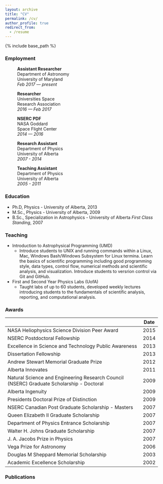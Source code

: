 ```yaml
---
layout: archive
title: "CV"
permalink: /cv/
author_profile: true
redirect_from:
  - /resume
---
```


{% include base_path %}

### Employment

<p style="margin-left: 40px"><b>Assistant Researcher</b>
<br>Department of Astronomy
<br>University of Maryland
<br><i>Feb 2017 — present</i></p>

<p style="margin-left: 40px"><b>Researcher</b>
<br>Universities Space 
<br>Research Association
<br><i>2016 — Feb 2017</i></p>

<p style="margin-left: 40px"><b>NSERC PDF</b>
<br>NASA Goddard
<br>Space Flight Center
<br><i>2014 — 2016</i></p>

<p style="margin-left: 40px"><b>Research Assistant</b>
<br>Department of Physics
<br>University of Alberta
<br><i>2007 - 2014</i></p>

<p style="margin-left: 40px"><b>Teaching Assistant</b>
<br>Department of Physics
<br>University of Alberta
<br><i>2005 - 2011</i></p>

### Education

- Ph.D, Physics - University of Alberta, 2013
- M.Sc., Physics - University of Alberta, 2009
- B.Sc., Specialization in Astrophysics - University of Alberta _First Class Standing_, 2007

### Teaching

- Introduction to Astrophysical Programming (UMD)
  - Introduce students to UNIX and running commands within a Linux, Mac, Windows Bash/Windows Subsystem for Linux termina. Learn the basics of scientific programming including good programming style, data types, control flow, numerical methods and scientific analysis, and visualization. Introduce students to versrion control via Git and GitHub.
- First and Second Year Physics Labs (UofA)
  - Taught labs of up to 60 students, developed weekly lectures introducing students to the fundamentals of scientific analysis, reporting, and computational analysis.

### Awards

|                         | Date |
|-------------------------|------|
| NASA Heliophysics Science Division Peer Award | 2015 |
| NSERC Postdoctoral Fellowship | 2014 |
| Excellence in Science and Technology Public Awareness | 2013 |
| Dissertation Fellowship | 2013 |
| Andrew Stewart Memorial Graduate Prize | 2012 |
| Alberta Innovates | 2011 |
| Natural Science and Engineering Research Council (NSERC) Graduate Scholarship - Doctoral | 2009 |
| Alberta Ingenuity | 2009 |
| Presidents Doctoral Prize of Distinction | 2009 |
| NSERC Canadian Post Graduate Scholarship - Masters | 2007 |
| Queen Elizabeth II Graduate Scholarship | 2007 |
| Department of Physics Entrance Scholarship | 2007 |
| Walter H. Johns Graduate Scholarship | 2007 |
| J. A. Jacobs Prize in Physics | 2007  |
| Vega Prize for Astronomy | 2006 |
| Douglas M Sheppard Memorial Scholarship | 2003 |
| Academic Excellence Scholarship | 2002 |

### Publications
